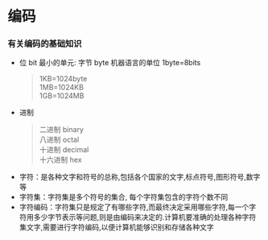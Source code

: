 # 编码
### 有关编码的基础知识
* 位 bit 最小的单元: 字节 byte 机器语言的单位 1byte=8bits
    > 1KB=1024byte  
    > 1MB=1024KB  
    > 1GB=1024MB  
* 进制
    > 二进制 binary  
    > 八进制 octal  
    > 十进制 decimal  
    > 十六进制 hex  
* 字符：是各种文字和符号的总称,包括各个国家的文字,标点符号,图形符号,数字等
* 字符集：字符集是多个符号的集合, 每个字符集包含的字符个数不同
* 字符编码：字符集只是规定了有哪些字符,而最终决定采用哪些字符,每一个字符用多少字节表示等问题,则是由编码来决定的.计算机要准确的处理各种字符集文字,需要进行字符编码,以便计算机能够识别和存储各种文字